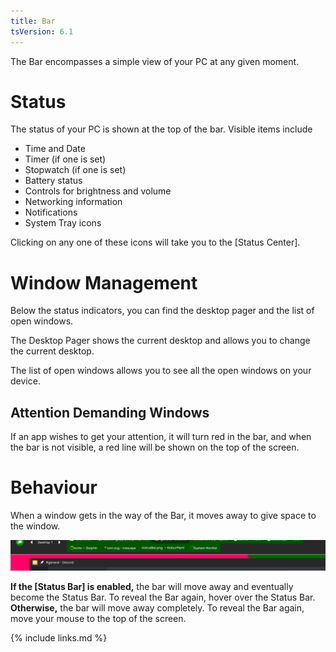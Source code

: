 ```yaml
---
title: Bar
tsVersion: 6.1
---
```


The Bar encompasses a simple view of your PC at any given moment.

# Status

The status of your PC is shown at the top of the bar. Visible items include
- Time and Date
- Timer (if one is set)
- Stopwatch (if one is set)
- Battery status
- Controls for brightness and volume
- Networking information
- Notifications
- System Tray icons

Clicking on any one of these icons will take you to the [Status Center].

# Window Management

Below the status indicators, you can find the desktop pager and the list of open windows.

The Desktop Pager shows the current desktop and allows you to change the current desktop.

The list of open windows allows you to see all the open windows on your device.

## Attention Demanding Windows

If an app wishes to get your attention, it will turn red in the bar, and when the bar is not visible, a red line will be shown on the top of the screen.

# Behaviour

When a window gets in the way of the Bar, it moves away to give space to the window.

![Bar moving out of the way](images/barAway.png)

**If the [Status Bar] is enabled,** the bar will move away and eventually become the Status Bar. To reveal the Bar again, hover over the Status Bar.<br />
**Otherwise,** the bar will move away completely. To reveal the Bar again, move your mouse to the top of the screen.

{% include links.md %}
